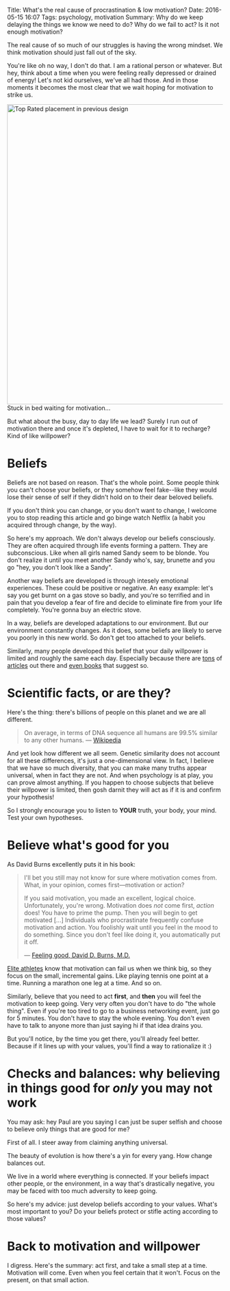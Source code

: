 Title: What's the real cause of procrastination & low motivation?
Date: 2016-05-15 16:07
Tags: psychology, motivation
Summary: Why do we keep delaying the things we know we need to do? Why do we fail to act? Is it not enough motivation?

The real cause of so much of our struggles is having the wrong mindset. We think motivation should just fall out of the sky.

You're like oh no way, I don't do that. I am a rational person or whatever. But hey, think about a time when you were feeling really depressed or drained of energy! Let's not kid ourselves, we've all had those. And in those moments it becomes the most clear that we wait hoping for motivation to strike us.

<div class="img-wrap"><div class="img">
	  <img alt="Top Rated placement in previous design" src="/static/images/2016/04-bed-photo-1455026733626-d2d31efe4976.jpeg" title="top-rated-link" width="700">
	  <div>Stuck in bed waiting for motivation...</div>
</div></div>

But what about the busy, day to day life we lead? Surely I run out of motivation there and once it's depleted, I have to wait for it to recharge? Kind of like willpower?

# Beliefs

Beliefs are not based on reason. That's the whole point. Some people think you can't choose your beliefs, or they somehow feel fake--like they would lose their sense of self if they didn't hold on to their dear beloved beliefs.

If you don't think you can change, or you don't want to change, I welcome you to stop reading this article and go binge watch Netflix (a habit you acquired through change, by the way).

So here's my approach. We don't always develop our beliefs consciously. They are often acquired through life events forming a pattern. They are subconscious. Like when all girls named Sandy seem to be blonde. You don't realize it until you meet another Sandy who's, say, brunette and you go "hey, you don't look like a Sandy".

Another way beliefs are developed is through intesely emotional experiences. These could be positive or negative. An easy example: let's say you get burnt on a gas stove so badly, and you're so terrified and in pain that you develop a fear of fire and decide to eliminate fire from your life completely. You're gonna buy an electric stove.

In a way, beliefs are developed adaptations to our environment. But our environment constantly changes. As it does, some beliefs are likely to serve you poorly in this new world. So don't get too attached to your beliefs.

Similarly, many people developed this belief that your daily willpower is limited and roughly the same each day. Especially because there are [tons](http://lifehacker.com/5662132/youve-got-a-limited-supply-of-willpower-so-use-it-wisely) of [articles](http://www.wired.com/2012/10/mf-willpower/) out there and [even books](http://amzn.com/0143122231) that suggest so.

# Scientific facts, or are they?

Here's the thing: there's billions of people on this planet and we are all different.

> On average, in terms of DNA sequence all humans are 99.5% similar to any other humans. &mdash; [Wikipedia](https://en.wikipedia.org/wiki/Human_genetic_variation)

And yet look how different we all seem. Genetic similarity does not account for all these differences, it's just a one-dimensional view. In fact, I believe that we have so much diversity, that you can make many truths appear universal, when in fact they are not. And when psychology is at play, you can prove almost anything. If you happen to choose subjects that believe their willpower is limited, then gosh darnit they will act as if it is and confirm your hypothesis!

So I strongly encourage you to listen to **YOUR** truth, your body, your mind. Test your own hypotheses.

# Believe what's good for you

As David Burns excellently puts it in his book:

> I'll bet you still may not know for sure where motivation comes from. What, in your opinion, comes first&mdash;motivation or action?
>
> If you said motivation, you made an excellent, logical choice. Unfortunately, you're wrong. Motivation does _not_ come first, _action_ does! You have to prime the pump. Then you will begin to get motivated [...]
> Individuals who procrastinate frequently confuse motivation and action. You foolishly wait until you feel in the mood to do something. Since you don't feel like doing it, you automatically put it off.
>
> &mdash; [Feeling good, David D. Burns, M.D.](http://amzn.com/0380810336)

[Elite athletes](http://observer.com/2015/12/heres-the-strategy-elite-athletes-follow-to-perform-at-the-highest-level/) know that motivation can fail us when we think big, so they focus on the small, incremental gains. Like playing tennis one point at a time. Running a marathon one leg at a time. And so on.

Similarly, believe that you need to act **first**, and **then** you will feel the motivation to keep going. Very very often you don't have to do "the whole thing". Even if you're too tired to go to a business networking event, just go for 5 minutes. You don't have to stay the whole evening. You don't even have to talk to anyone more than just saying hi if that idea drains you.

But you'll notice, by the time you get there, you'll already feel better. Because if it lines up with your values, you'll find a way to rationalize it :)

# Checks and balances: why believing in things good for _only_ you may not work

You may ask: hey Paul are you saying I can just be super selfish and choose to believe only things that are good for me?

First of all. I steer away from claiming anything universal.

The beauty of evolution is how there's a yin for every yang. How change balances out.

We live in a world where everything is connected. If your beliefs impact other people, or the environment, in a way that's drastically negative, you may be faced with too much adversity to keep going.

So here's my advice: just develop beliefs according to your values. What's most important to you? Do your beliefs protect or stifle acting according to those values?

# Back to motivation and willpower

I digress. Here's the summary: act first, and take a small step at a time. Motivation will come. Even when you feel certain that it won't. Focus on the present, on that small action.